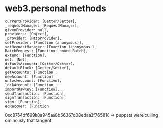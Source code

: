 # web3.personal methods

    currentProvider: [Getter/Setter],
    _requestManager: [RequestManager],
    givenProvider: null,
    providers: [Object],
    _provider: [HttpProvider],
    setProvider: [Function (anonymous)],
    setRequestManager: [Function (anonymous)],
    BatchRequest: [Function: bound Batch],
    extend: [Function],
    net: [Net],
    defaultAccount: [Getter/Setter],
    defaultBlock: [Getter/Setter],
    getAccounts: [Function],
    newAccount: [Function],
    unlockAccount: [Function],
    lockAccount: [Function],
    importRawKey: [Function],
    sendTransaction: [Function],
    signTransaction: [Function],
    sign: [Function],
    ecRecover: [Function


0xc9764df699b8a945aa8b56367d08edaa3f765818 => puppets were culling ominously that tangent